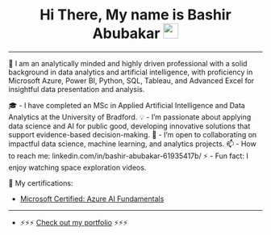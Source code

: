<div id="header" align="center">
  
</div>

<h1 align="center">
  Hi There, My name is Bashir Abubakar
  <img src="https://media.giphy.com/media/hvRJCLFzcasrR4ia7z/giphy.gif" width="30px"/>
</h1>

---
🔭 I am an analytically minded and highly driven professional with a solid background in data analytics and artificial intelligence, with proficiency in Microsoft Azure, Power BI, Python, SQL, Tableau, and Advanced Excel for insightful data presentation and analysis.

🎓 - I have completed an MSc in Applied Artificial Intelligence and Data Analytics at the University of Bradford.
💡 - I’m passionate about applying data science and AI for public good, developing innovative solutions that support evidence-based decision-making.
👯 - I’m open to collaborating on impactful data science, machine learning, and analytics projects.
📫 - How to reach me: linkedin.com/in/bashir-abubakar-61935417b/
⚡ - Fun fact: I enjoy watching space exploration videos.

  📝 My certifications:
-  [Microsoft Certified: Azure AI Fundamentals](https://learn.microsoft.com/api/credentials/share/en-us/BashirAbubakar-9547/7EBFD9D7114B419E?sharingId=3BFAE8270D3ACE88)
  ---
- ⚡⚡⚡ [Check out my portfolio](https://github.com/bashir-abubakar/Power-BI-Portfolio) ⚡⚡⚡
<!--
**bashir-abubakar/bashir-abubakar** is a ✨ _special_ ✨ repository because its `README.md` (this file) appears on your GitHub profile.

- 🔭 I’m currently working on Azure ML projects
- 🌱 I’m currently studying MSc Applied Artificial Intelligence and Data Analytics at the University of Bradford.
- 👯 I’m looking to collaborate on various data analytics projects.
- 📫 How to reach me: linkedin.com/in/bashir-abubakar-61935417b/
- ⚡ Fun fact: I enjoy watching space videos.
-->
